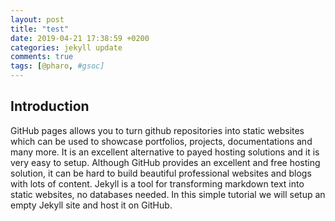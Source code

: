 ```yaml
---
layout: post
title: "test"
date: 2019-04-21 17:38:59 +0200
categories: jekyll update
comments: true
tags: [@pharo, #gsoc]
---
```




## Introduction

GitHub pages allows you to turn github repositories into static websites which can be used to showcase portfolios, projects, documentations and many more.  It is an excellent alternative to payed hosting solutions and it is very easy to setup. Although GitHub provides an excellent and free hosting solution, it can be hard to build beautiful professional websites and blogs with lots of content.  Jekyll is a tool for transforming markdown text into static websites, no databases needed. In this simple tutorial we will setup an empty Jekyll site and host it on GitHub. 


 

